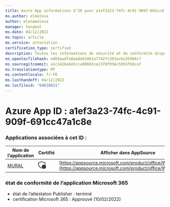 ```yaml
---
title: Azure App informations d’ID pour a1ef3a23-74fc-4c91-909f-691cc47a1c8e
ms.author: elmalova
author: elenamalova
manager: tonybal
ms.date: 04/12/2022
ms.topic: article
ms.service: attestation
certification_type: certified
description: Toutes les informations de sécurité et de conformité disponibles pour a1ef3a23-74fc-4c91-909f-691cc47a1c8e.
ms.openlocfilehash: ed64aadfa8aade01861a7742fc392ac6a35904c7
ms.sourcegitcommit: a1c141babe5cca98683ce1378f956c5955fb9caf
ms.translationtype: MT
ms.contentlocale: fr-FR
ms.lasthandoff: 04/12/2022
ms.locfileid: "64810631"
---
```

# <a name="azure-app-id-a1ef3a23-74fc-4c91-909f-691cc47a1c8e"></a>Azure App ID : a1ef3a23-74fc-4c91-909f-691cc47a1c8e


### <a name="apps-associated-with-this-id"></a>Applications associées à cet ID :
| **Nom de l’application** | **Certifié** | **Afficher dans AppSource** |
|--------------|---------------|-----------------------|
| [MURAL](../forward/WA104381626.md) | <img alt="Certified application badge" src="../media/certified-badge.png" height="25" width="25" /> | [https://appsource.microsoft.com/product/office/WA104381626](https://appsource.microsoft.com/product/office/WA104381626) |

### <a name="microsoft-365-app-compliance-status"></a>état de conformité de l’application Microsoft 365
- état de l’attestaton Publisher : terminé
- certification Microsoft 365 : Approuvé (10/02/2022)
